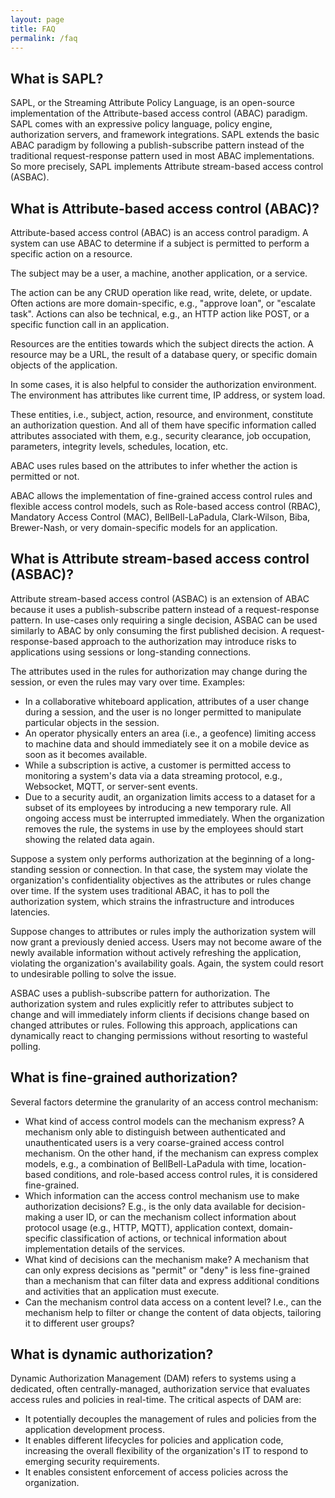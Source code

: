 ```yaml
---
layout: page
title: FAQ
permalink: /faq
---
```


## What is SAPL?

SAPL, or the Streaming Attribute Policy Language, is an open-source implementation of the Attribute-based access control (ABAC) paradigm. SAPL comes with an expressive policy language, policy engine, authorization servers, and framework integrations.
SAPL extends the basic ABAC paradigm by following a publish-subscribe pattern instead of the traditional request-response pattern used in most ABAC implementations. So more precisely, SAPL implements Attribute stream-based access control (ASBAC).

## What is Attribute-based access control (ABAC)?

Attribute-based access control (ABAC) is an access control paradigm. A system can use ABAC to determine if a subject is permitted to perform a specific action on a resource. 

The subject may be a user, a machine, another application, or a service.

The action can be any CRUD operation like read, write, delete, or update. Often actions are more domain-specific, e.g., "approve loan", or "escalate task". Actions can also be technical, e.g., an HTTP action like POST, or a specific function call in an application.

Resources are the entities towards which the subject directs the action. A resource may be a URL, the result of a database query, or specific domain objects of the application. 

In some cases, it is also helpful to consider the authorization environment. The environment has attributes like current time, IP address, or system load.

These entities, i.e., subject, action, resource, and environment, constitute an authorization question. And all of them have specific information called attributes associated with them, e.g., security clearance, job occupation, parameters, integrity levels, schedules, location, etc.

ABAC uses rules based on the attributes to infer whether the action is permitted or not. 

ABAC allows the implementation of fine-grained access control rules and flexible access control models, such as Role-based access control (RBAC), Mandatory Access Control (MAC), BellBell-LaPadula, Clark-Wilson, Biba, Brewer-Nash, or very domain-specific models for an application.

## What is Attribute stream-based access control (ASBAC)?

Attribute stream-based access control (ASBAC) is an extension of ABAC because it uses a publish-subscribe pattern instead of a request-response pattern. In use-cases only requiring a single decision, ASBAC can be used similarly to ABAC by only consuming the first published decision. A request-response-based approach to the authorization may introduce risks to applications using sessions or long-standing connections.

The attributes used in the rules for authorization may change during the session, or even the rules may vary over time. Examples:
* In a collaborative whiteboard application, attributes of a user change during a session, and the user is no longer permitted to manipulate particular objects in the session.
* An operator physically enters an area (i.e., a geofence) limiting access to machine data and should immediately see it on a mobile device as soon as it becomes available.
* While a subscription is active, a customer is permitted access to monitoring a system's data via a data streaming protocol, e.g., Websocket, MQTT, or server-sent events.
* Due to a security audit, an organization limits access to a dataset for a subset of its employees by introducing a new temporary rule. All ongoing access must be interrupted immediately. When the organization removes the rule, the systems in use by the employees should start showing the related data again.

Suppose a system only performs authorization at the beginning of a long-standing session or connection. In that case, the system may violate the organization's confidentiality objectives as the attributes or rules change over time. If the system uses traditional ABAC, it has to poll the authorization system, which strains the infrastructure and introduces latencies.

Suppose changes to attributes or rules imply the authorization system will now grant a previously denied access. Users may not become aware of the newly available information without actively refreshing the application, violating the organization's availability goals. Again, the system could resort to undesirable polling to solve the issue.

ASBAC uses a publish-subscribe pattern for authorization. The authorization system and rules explicitly refer to attributes subject to change and will immediately inform clients if decisions change based on changed attributes or rules. Following this approach, applications can dynamically react to changing permissions without resorting to wasteful polling.

## What is fine-grained authorization?

Several factors determine the granularity of an access control mechanism:
* What kind of access control models can the mechanism express? A mechanism only able to distinguish between authenticated and unauthenticated users is a very coarse-grained access control mechanism. On the other hand, if the mechanism can express complex models, e.g., a combination of BellBell-LaPadula with time, location-based conditions, and role-based access control rules, it is considered fine-grained.
* Which information can the access control mechanism use to make authorization decisions? E.g., is the only data available for decision-making a user ID, or can the mechanism collect information about protocol usage (e.g., HTTP, MQTT), application context, domain-specific classification of actions, or technical information about implementation details of the services.
* What kind of decisions can the mechanism make? A mechanism that can only express decisions as "permit" or "deny" is less fine-grained than a mechanism that can filter data and express additional conditions and activities that an application must execute.
* Can the mechanism control data access on a content level? I.e., can the mechanism help to filter or change the content of data objects, tailoring it to different user groups? 

## What is dynamic authorization?

Dynamic Authorization Management (DAM) refers to systems using a dedicated, often centrally-managed,  authorization service that evaluates access rules and policies in real-time. The critical aspects of DAM are:
* It potentially decouples the management of rules and policies from the application development process. 
* It enables different lifecycles for policies and application code, increasing the overall flexibility of the organization's IT to respond to emerging security requirements.
* It enables consistent enforcement of access policies across the organization.
